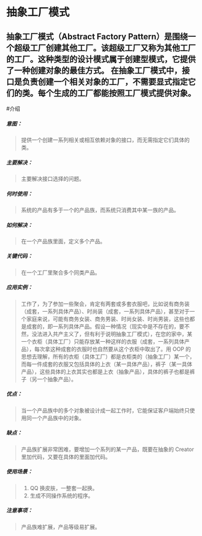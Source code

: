 # 抽象工厂模式
抽象工厂模式（Abstract Factory Pattern）是围绕一个超级工厂创建其他工厂。该超级工厂又称为其他工厂的工厂。这种类型的设计模式属于创建型模式，它提供了一种创建对象的最佳方式。
在抽象工厂模式中，接口是负责创建一个相关对象的工厂，不需要显式指定它们的类。每个生成的工厂都能按照工厂模式提供对象。
---
#介绍
##### 意图：
>提供一个创建一系列相关或相互依赖对象的接口，而无需指定它们具体的类。
##### 主要解决：
>主要解决接口选择的问题。
##### 何时使用：
>系统的产品有多于一个的产品族，而系统只消费其中某一族的产品。
##### 如何解决：
>在一个产品族里面，定义多个产品。
##### 关键代码：
>在一个工厂里聚合多个同类产品。
##### 应用实例：
>工作了，为了参加一些聚会，肯定有两套或多套衣服吧，比如说有商务装（成套，一系列具体产品）、时尚装（成套，一系列具体产品），甚至对于一个家庭来说，可能有商务女装、商务男装、时尚女装、时尚男装，这些也都是成套的，即一系列具体产品。假设一种情况（现实中是不存在的，要不然，没法进入共产主义了，但有利于说明抽象工厂模式），在您的家中，某一个衣柜（具体工厂）只能存放某一种这样的衣服（成套，一系列具体产品），每次拿这种成套的衣服时也自然要从这个衣柜中取出了。用 OOP 的思想去理解，所有的衣柜（具体工厂）都是衣柜类的（抽象工厂）某一个，而每一件成套的衣服又包括具体的上衣（某一具体产品），裤子（某一具体产品），这些具体的上衣其实也都是上衣（抽象产品），具体的裤子也都是裤子（另一个抽象产品）。
##### 优点：
>当一个产品族中的多个对象被设计成一起工作时，它能保证客户端始终只使用同一个产品族中的对象。
##### 缺点：
>产品族扩展非常困难，要增加一个系列的某一产品，既要在抽象的 Creator 里加代码，又要在具体的里面加代码。
##### 使用场景： 
>1. QQ 换皮肤，一整套一起换。 
>1. 生成不同操作系统的程序。
##### 注意事项：
>产品族难扩展，产品等级易扩展。


